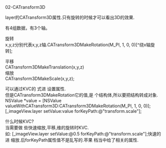 02-CATransform3D

layer的CATransform3D属性.只有旋转的时候才可以看出3D的效果.

有4组数据，有3个轴。

旋转  
x,y,z分别代表x,y,z轴.CATransform3DMakeRotation(M_PI, 1, 0, 0)[^绕x轴旋转];

平移  
CATransform3DMakeTranslation\(x,y,z\)  
缩放  
CATransform3DMakeScale\(x,y,z\);

可以通过KVC的 式进 设置属性.  
但是CATransform3DMakeRotation它的值,是 个结构体,所以要把结构转成对象.  
NSValue \*value = \[NSValue valueWithCATransform3D:CATransform3DMakeRotation\(M\_PI, 1, 0, 0\)\];\[\_imageView.layer setValue:value forKeyPath:@"transform.scale"\];

什么时候KVC?  
当需要做 些快速缩放,平移,维的旋转时KVC.  
如: \[\_imageView.layer setValue:@0.5 forKeyPath:@"transform.scale"\];快速的进 缩放.后forKeyPath属性值不是乱写的.苹果 档当中给了相关的属性.

